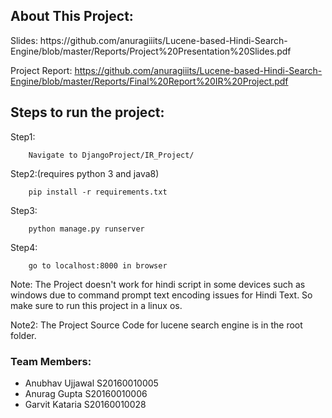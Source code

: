 <h2>About This Project:</h2>
Slides:
https://github.com/anuragiiits/Lucene-based-Hindi-Search-Engine/blob/master/Reports/Project%20Presentation%20Slides.pdf

Project Report:
https://github.com/anuragiiits/Lucene-based-Hindi-Search-Engine/blob/master/Reports/Final%20Report%20IR%20Project.pdf

<h2>Steps to run the project:</h2>
Step1:
		
		Navigate to DjangoProject/IR_Project/

Step2:(requires python 3 and java8)
	
		pip install -r requirements.txt

Step3:
		
		python manage.py runserver

Step4:
		
		go to localhost:8000 in browser

Note: The Project doesn't work for hindi script in some devices such as windows due to command prompt text encoding issues for Hindi Text. So make sure to run this project in a linux os.

Note2: The Project Source Code for lucene search engine is in the root folder.

<h3>Team Members:</h3>
<ul>
	<li>Anubhav Ujjawal S20160010005</li>
	<li>Anurag Gupta S20160010006</li>
	<li>Garvit Kataria S20160010028</li>
</ul>
